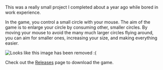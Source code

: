 
This was a really small project I completed about a year ago while bored in work experience.

In the game, you control a small circle with your mouse. The aim of the game is to enlarge your circle by consuming other, smaller circles. By moving your mouse to avoid the many much larger circles flying around, you can aim for smaller ones, increasing your size, and making everything easier.

![Looks like this image has been removed :(](http://benedictallen.net/assets/img/Circle%20Game.png)

Check out the [Releases](https://github.com/BenedictAllen/Circle-Game/releases) page to download the game.

